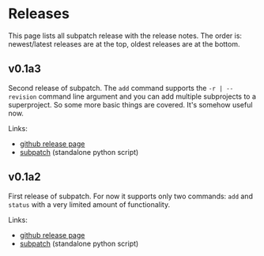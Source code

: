 # Releases

This page lists all subpatch release with the release notes. The order is:
newest/latest releases are at the top, oldest releases are at the bottom.

## v0.1a3

Second release of subpatch. The `add` command supports the `-r | --revision` command line argument and you can add multiple subprojects to a superproject. So some more basic things are covered. It's somehow useful now.

Links:

* [github release page](https://github.com/lengfeld/subpatch/releases/tag/v0.1a3)
* [subpatch](https://github.com/lengfeld/subpatch/releases/download/v0.1a3/subpatch)
  (standalone python script)

## v0.1a2

First release of subpatch. For now it supports only two commands: `add` and
`status` with a very limited amount of functionality.

Links:

* [github release page](https://github.com/lengfeld/subpatch/releases/tag/v0.1a2)
* [subpatch](https://github.com/lengfeld/subpatch/releases/download/v0.1a2/subpatch)
  (standalone python script)
